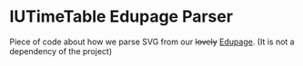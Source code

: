 # IUTimeTable Edupage Parser

Piece of code about how we parse SVG from our ~~lovely~~ [Edupage](https://inha.edupage.org/timetable/). (It is not a dependency of the project)
